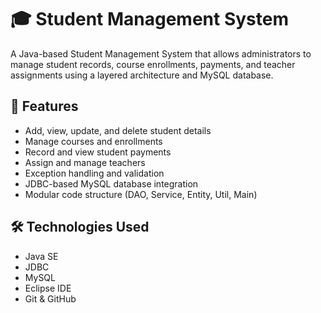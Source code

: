 # 🎓 Student Management System

A Java-based Student Management System that allows administrators to manage student records, course enrollments, payments, and teacher assignments using a layered architecture and MySQL database.

## 📌 Features

- Add, view, update, and delete student details
- Manage courses and enrollments
- Record and view student payments
- Assign and manage teachers
- Exception handling and validation
- JDBC-based MySQL database integration
- Modular code structure (DAO, Service, Entity, Util, Main)

## 🛠️ Technologies Used

- Java SE
- JDBC
- MySQL
- Eclipse IDE
- Git & GitHub



